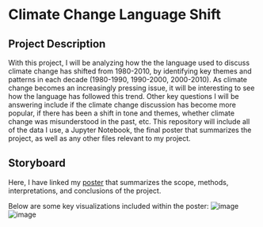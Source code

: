 # Climate Change Language Shift
## Project Description
With this project, I will be analyzing how the the language used to discuss climate change has shifted from 1980-2010, by identifying key themes and patterns in each decade (1980-1990, 1990-2000, 2000-2010). As climate change becomes an increasingly pressing issue, it will be interesting to see how the language has followed this trend. Other key questions I will be answering include if the climate change discussion has become more popular, if there has been a shift in tone and themes, whether climate change was misunderstood in the past, etc. This repository will include all of the data I use, a Jupyter Notebook, the final poster that summarizes the project, as well as any other files relevant to my project. 
## Storyboard
Here, I have linked my [poster](https://drive.google.com/file/d/13ysMLgDCX0QncSGDZYKAKYJUUYGlDcqT/view?usp=sharing) that summarizes the scope, methods, interpretations, and conclusions of the project.

Below are some key visualizations included within the poster:
![image](https://user-images.githubusercontent.com/85643410/124233390-06f98280-dad0-11eb-85a1-3616767db0b8.png)
![image](https://user-images.githubusercontent.com/85643410/124233455-15479e80-dad0-11eb-9380-3028d0d26693.png)

